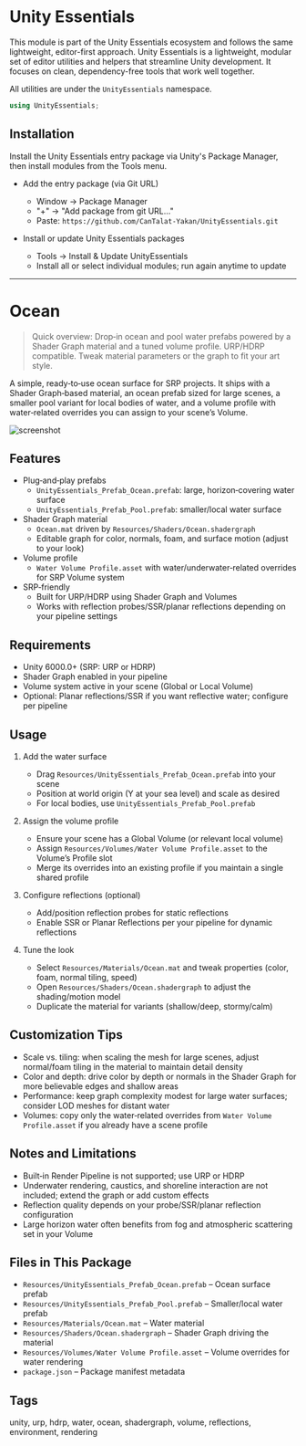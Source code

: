 # Unity Essentials

This module is part of the Unity Essentials ecosystem and follows the same lightweight, editor-first approach.
Unity Essentials is a lightweight, modular set of editor utilities and helpers that streamline Unity development. It focuses on clean, dependency-free tools that work well together.

All utilities are under the `UnityEssentials` namespace.

```csharp
using UnityEssentials;
```

## Installation

Install the Unity Essentials entry package via Unity's Package Manager, then install modules from the Tools menu.

- Add the entry package (via Git URL)
    - Window → Package Manager
    - "+" → "Add package from git URL…"
    - Paste: `https://github.com/CanTalat-Yakan/UnityEssentials.git`

- Install or update Unity Essentials packages
    - Tools → Install & Update UnityEssentials
    - Install all or select individual modules; run again anytime to update

---

# Ocean

> Quick overview: Drop‑in ocean and pool water prefabs powered by a Shader Graph material and a tuned volume profile. URP/HDRP compatible. Tweak material parameters or the graph to fit your art style.

A simple, ready‑to‑use ocean surface for SRP projects. It ships with a Shader Graph‑based material, an ocean prefab sized for large scenes, a smaller pool variant for local bodies of water, and a volume profile with water‑related overrides you can assign to your scene’s Volume.

![screenshot](Documentation/Screenshot.png)

## Features
- Plug‑and‑play prefabs
  - `UnityEssentials_Prefab_Ocean.prefab`: large, horizon‑covering water surface
  - `UnityEssentials_Prefab_Pool.prefab`: smaller/local water surface
- Shader Graph material
  - `Ocean.mat` driven by `Resources/Shaders/Ocean.shadergraph`
  - Editable graph for color, normals, foam, and surface motion (adjust to your look)
- Volume profile
  - `Water Volume Profile.asset` with water/underwater‑related overrides for SRP Volume system
- SRP‑friendly
  - Built for URP/HDRP using Shader Graph and Volumes
  - Works with reflection probes/SSR/planar reflections depending on your pipeline settings

## Requirements
- Unity 6000.0+ (SRP: URP or HDRP)
- Shader Graph enabled in your pipeline
- Volume system active in your scene (Global or Local Volume)
- Optional: Planar reflections/SSR if you want reflective water; configure per pipeline

## Usage

1) Add the water surface
   - Drag `Resources/UnityEssentials_Prefab_Ocean.prefab` into your scene
   - Position at world origin (Y at your sea level) and scale as desired
   - For local bodies, use `UnityEssentials_Prefab_Pool.prefab`

2) Assign the volume profile
   - Ensure your scene has a Global Volume (or relevant local volume)
   - Assign `Resources/Volumes/Water Volume Profile.asset` to the Volume’s Profile slot
   - Merge its overrides into an existing profile if you maintain a single shared profile

3) Configure reflections (optional)
   - Add/position reflection probes for static reflections
   - Enable SSR or Planar Reflections per your pipeline for dynamic reflections

4) Tune the look
   - Select `Resources/Materials/Ocean.mat` and tweak properties (color, foam, normal tiling, speed)
   - Open `Resources/Shaders/Ocean.shadergraph` to adjust the shading/motion model
   - Duplicate the material for variants (shallow/deep, stormy/calm)

## Customization Tips
- Scale vs. tiling: when scaling the mesh for large scenes, adjust normal/foam tiling in the material to maintain detail density
- Color and depth: drive color by depth or normals in the Shader Graph for more believable edges and shallow areas
- Performance: keep graph complexity modest for large water surfaces; consider LOD meshes for distant water
- Volumes: copy only the water‑related overrides from `Water Volume Profile.asset` if you already have a scene profile

## Notes and Limitations
- Built‑in Render Pipeline is not supported; use URP or HDRP
- Underwater rendering, caustics, and shoreline interaction are not included; extend the graph or add custom effects
- Reflection quality depends on your probe/SSR/planar reflection configuration
- Large horizon water often benefits from fog and atmospheric scattering set in your Volume

## Files in This Package
- `Resources/UnityEssentials_Prefab_Ocean.prefab` – Ocean surface prefab
- `Resources/UnityEssentials_Prefab_Pool.prefab` – Smaller/local water prefab
- `Resources/Materials/Ocean.mat` – Water material
- `Resources/Shaders/Ocean.shadergraph` – Shader Graph driving the material
- `Resources/Volumes/Water Volume Profile.asset` – Volume overrides for water rendering
- `package.json` – Package manifest metadata

## Tags
unity, urp, hdrp, water, ocean, shadergraph, volume, reflections, environment, rendering
